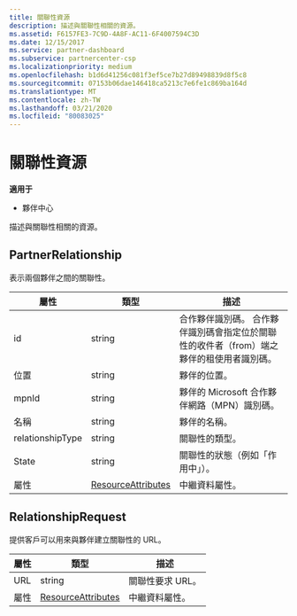 ```yaml
---
title: 關聯性資源
description: 描述與關聯性相關的資源。
ms.assetid: F6157FE3-7C9D-4A8F-AC11-6F4007594C3D
ms.date: 12/15/2017
ms.service: partner-dashboard
ms.subservice: partnercenter-csp
ms.localizationpriority: medium
ms.openlocfilehash: b1d6d41256c081f3ef5ce7b27d89498839d8f5c8
ms.sourcegitcommit: 07153b06dae146418ca5213c7e6fe1c869ba164d
ms.translationtype: MT
ms.contentlocale: zh-TW
ms.lasthandoff: 03/21/2020
ms.locfileid: "80083025"
---
```

# <a name="relationships-resources"></a>關聯性資源


**適用于**

- 夥伴中心

描述與關聯性相關的資源。

## <a name="span-idpartnerrelationshipspan-idpartnerrelationshipspan-idpartnerrelationshippartnerrelationship"></a><span id="PartnerRelationship"/><span id="partnerrelationship"/><span id="PARTNERRELATIONSHIP"/>PartnerRelationship


表示兩個夥伴之間的關聯性。

| 屬性         | 類型                                                           | 描述                                                                                                                                    |
|------------------|----------------------------------------------------------------|------------------------------------------------------------------------------------------------------------------------------------------------|
| id               | string                                                         | 合作夥伴識別碼。 合作夥伴識別碼會指定位於關聯性的收件者（from）端之夥伴的租使用者識別碼。 |
| 位置         | string                                                         | 夥伴的位置。                                                                                                                   |
| mpnId            | string                                                         | 夥伴的 Microsoft 合作夥伴網路（MPN）識別碼。                                                                                 |
| 名稱             | string                                                         | 夥伴的名稱。                                                                                                                       |
| relationshipType | string                                                         | 關聯性的類型。                                                                                                                      |
| State            | string                                                         | 關聯性的狀態（例如「作用中」）。                                                                                                 |
| 屬性       | [ResourceAttributes](utility-resources.md#resourceattributes) | 中繼資料屬性。                                                                                                                       |

 

## <a name="span-idrelationshiprequestspan-idrelationshiprequestspan-idrelationshiprequestrelationshiprequest"></a><span id="RelationshipRequest"/><span id="relationshiprequest"/><span id="RELATIONSHIPREQUEST"/>RelationshipRequest


提供客戶可以用來與夥伴建立關聯性的 URL。

| 屬性   | 類型                                                           | 描述                   |
|------------|----------------------------------------------------------------|-------------------------------|
| URL        | string                                                         | 關聯性要求 URL。 |
| 屬性 | [ResourceAttributes](utility-resources.md#resourceattributes) | 中繼資料屬性。      |

 

 

 




